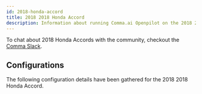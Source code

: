 ```yaml
---
id: 2018-honda-accord
title: 2018 2018 Honda Accord
description: Information about running Comma.ai Openpilot on the 2018 2018 Honda Accord
---
```





To chat about 2018 Honda Accords with the community, checkout the  [Comma Slack](https://slack.comma.ai).
      
## Configurations
The following configuration details have been gathered for the 2018 2018 Honda Accord.








